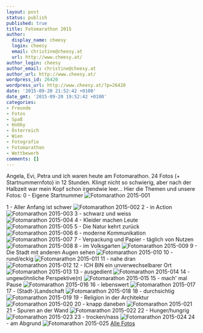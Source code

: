 ```yaml
---
layout: post
status: publish
published: true
title: Fotomarathon 2015
author:
  display_name: cheesy
  login: cheesy
  email: christine@cheesy.at
  url: http://www.cheesy.at/
author_login: cheesy
author_email: christine@cheesy.at
author_url: http://www.cheesy.at/
wordpress_id: 26420
wordpress_url: http://www.cheesy.at/?p=26420
date: '2015-09-20 21:52:42 +0100'
date_gmt: '2015-09-20 19:52:42 +0100'
categories:
- Freunde
- Fotos
- Spaß
- Hobby
- Österreich
- Wien
- Fotografie
- Fotomarathon
- Wettbewerb
comments: []
---
```

Angela, Evi, Petra und ich waren heute am Fotomarathon. 24 Fotos (+ Startnummernfoto) in 12 Stunden. Klingt nicht so schwierig, aber nach der Halbzeit war mein Kopf schon irgendwie leer...
Hier die Themen und unsere Fotos:
0 - Eigene Startnummer
 ![Fotomarathon 2015-001](http://www.cheesy.at/wp-content/uploads/Fotomarathon-2015-001.jpg)
<!--more-->
1 - Aller Anfang ist schwer
 ![Fotomarathon 2015-002](http://www.cheesy.at/wp-content/uploads/Fotomarathon-2015-002.jpg)
2 - in Action
 ![Fotomarathon 2015-003](http://www.cheesy.at/wp-content/uploads/Fotomarathon-2015-003.jpg)
3 - schwarz und weiss
 ![Fotomarathon 2015-004](http://www.cheesy.at/wp-content/uploads/Fotomarathon-2015-004.jpg)
4 - Kleider machen Leute
 ![Fotomarathon 2015-005](http://www.cheesy.at/wp-content/uploads/Fotomarathon-2015-005.jpg)
5 - Die Natur kehrt zurück
 ![Fotomarathon 2015-006](http://www.cheesy.at/wp-content/uploads/Fotomarathon-2015-006.jpg)
6 - moderne Kommunikation
 ![Fotomarathon 2015-007](http://www.cheesy.at/wp-content/uploads/Fotomarathon-2015-007.jpg)
7 - Verpackung und Papier - täglich von Nutzen
 ![Fotomarathon 2015-008](http://www.cheesy.at/wp-content/uploads/Fotomarathon-2015-008.jpg)
8 - im Volksgarten
 ![Fotomarathon 2015-009](http://www.cheesy.at/wp-content/uploads/Fotomarathon-2015-009.jpg)
9 - Die Stadt mit anderen Augen sehen
 ![Fotomarathon 2015-010](http://www.cheesy.at/wp-content/uploads/Fotomarathon-2015-010.jpg)
10 - rund/eckig
 ![Fotomarathon 2015-011](http://www.cheesy.at/wp-content/uploads/Fotomarathon-2015-011.jpg)
11 - nahe dran
 ![Fotomarathon 2015-012](http://www.cheesy.at/wp-content/uploads/Fotomarathon-2015-012.jpg)
12 - ICH BIN ein unverwechselbarer Ort
 ![Fotomarathon 2015-013](http://www.cheesy.at/wp-content/uploads/Fotomarathon-2015-013.jpg)
13 - ausgedient
 ![Fotomarathon 2015-014](http://www.cheesy.at/wp-content/uploads/Fotomarathon-2015-014.jpg)
14 - ungewöhnliche Perspektive(n)
 ![Fotomarathon 2015-015](http://www.cheesy.at/wp-content/uploads/Fotomarathon-2015-015.jpg)
15 - mach' mal Pause
 ![Fotomarathon 2015-016](http://www.cheesy.at/wp-content/uploads/Fotomarathon-2015-016.jpg)
16 - lebenswert
 ![Fotomarathon 2015-017](http://www.cheesy.at/wp-content/uploads/Fotomarathon-2015-017.jpg)
17 - (Stadt-)Landschaft
 ![Fotomarathon 2015-018](http://www.cheesy.at/wp-content/uploads/Fotomarathon-2015-018.jpg)
18 - durchsichtig
 ![Fotomarathon 2015-019](http://www.cheesy.at/wp-content/uploads/Fotomarathon-2015-019.jpg)
19 - Religion in der Architektur
 ![Fotomarathon 2015-020](http://www.cheesy.at/wp-content/uploads/Fotomarathon-2015-020.jpg)
20 - knapp daneben
 ![Fotomarathon 2015-021](http://www.cheesy.at/wp-content/uploads/Fotomarathon-2015-021.jpg)
21 - Spuren an der Wand
 ![Fotomarathon 2015-022](http://www.cheesy.at/wp-content/uploads/Fotomarathon-2015-022.jpg)
22 - Hunger/hungrig
 ![Fotomarathon 2015-023](http://www.cheesy.at/wp-content/uploads/Fotomarathon-2015-023.jpg)
23 - trocken/nass
 ![Fotomarathon 2015-024](http://www.cheesy.at/wp-content/uploads/Fotomarathon-2015-024.jpg)
24 - am Abgrund
 ![Fotomarathon 2015-025](http://www.cheesy.at/wp-content/uploads/Fotomarathon-2015-025.jpg)
[Alle Fotos](http://www.cheesy.at/fotos/events/2015-2/fotomarathon-2015/)
